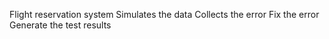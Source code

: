 Flight reservation system
Simulates the data
Collects the error 
Fix the error
Generate the test results

